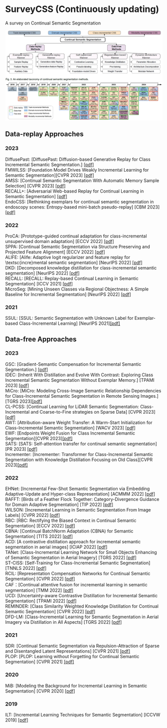 # SurveyCSS (Continuously updating)
A survey on Continual Semantic Segmentation

![method_classification](illustration/category.png)
![roadmap](illustration/roadmap.png)
## Data-replay Approaches
### 2023
DiffusePast: [DiffusePast: Diffusion-based Generative Replay for Class Incremental Semantic Segmentation.] [[pdf]](https://arxiv.org/pdf/2308.01127.pdf) \
FMWILSS: [Foundation Model Drives Weakly Incremental Learning for Semantic Segmentation][CVPR 2023] [[pdf]](https://arxiv.org/abs/2302.14250) \
AMSS: [Continual Semantic Segmentation With Automatic Memory Sample Selection] [CVPR 2023] [[pdf]](https://openaccess.thecvf.com/content/CVPR2023/html/Zhu_Continual_Semantic_Segmentation_With_Automatic_Memory_Sample_Selection_CVPR_2023_paper.html)\
RECALL+: [Adversarial Web-based Replay for Continual Learning in Semantic Segmentation] [[pdf]](https://browse.arxiv.org/pdf/2309.10479.pdf)\
EndoCSS: [Rethinking exemplars for continual semantic segmentation in endoscopy scenes: Entropy-based mini-batch pseudo-replay] [CBM 2023] [[pdf]](https://browse.arxiv.org/pdf/2308.14100.pdf)

### 2022
ProCA: [Prototype-guided continual adaptation for class-incremental unsupervised domain adaptation] [ECCV 2022] [[pdf]](https://browse.arxiv.org/pdf/2207.10856.pdf)\
SPPA: [Continual Semantic Segmentation via Structure Preserving and Projected Feature Alignment] [ECCV 2022] [[pdf]](https://www.ecva.net/papers/eccv_2022/papers_ECCV/papers/136890341.pdf) \
ALIFE: [Alife: Adaptive logit regularizer and feature replay for \textsc{incre}mental semantic segmentation] [NeurIPS 2022] [[pdf]](https://proceedings.neurips.cc/paper_files/paper/2022/hash/5d516fc09b53e9a7fade4fbad703e686-Abstract-Conference.html) \
DKD: [Decomposed knowledge distillation for class-incremental semantic segmentation] [NeurIPS 2022] [[pdf]](https://proceedings.neurips.cc/paper_files/paper/2022/hash/439bf902de1807088d8b731ca20b0777-Abstract-Conference.html)\
RECALL: [RECALL: Replay-based Continual Learning in Semantic Segmentation] [ICCV 2021] [[pdf]](https://openaccess.thecvf.com/content/ICCV2021/papers/Maracani_RECALL_Replay-Based_Continual_Learning_in_Semantic_Segmentation_ICCV_2021_paper.pdf)\
MicroSeg: [Mining Unseen Classes via Regional Objectness: A Simple Baseline for Incremental Segmentation] [NeurIPS 2022] [[pdf]](https://proceedings.neurips.cc/paper_files/paper/2022/file/99b419554537c66bf27e5eb7a74c7de4-Paper-Conference.pdf)


### 2021
SSUL: [SSUL: Semantic Segmentation with Unknown Label for Exemplar-based Class-Incremental Learning] [NeurIPS 2021][[pdf]](https://proceedings.neurips.cc/paper/2021/hash/5a9542c773018268fc6271f7afeea969-Abstract.html)




## Data-free Approaches

### 2023
GSC: [Gradient-Semantic Compensation for Incremental Semantic Segmentation.] [[pdf]](https://browse.arxiv.org/pdf/2307.10822.pdf)\
IDEC: [Inherit With Distillation and Evolve With Contrast: Exploring Class Incremental Semantic Segmentation Without Exemplar Memory.] [TPAMI 2023] [[pdf]](https://ieeexplore.ieee.org/abstract/document/10120962)\
MiCro: [MiCro: Modeling Cross-Image Semantic Relationship Dependencies for Class-Incremental Semantic Segmentation in Remote Sensing Images.][TGRS 2023][[pdf]](https://ieeexplore.ieee.org/abstract/document/10188852)\
CL-PCSS: [Continual Learning for LiDAR Semantic Segmentation: Class-Incremental and Coarse-to-Fine strategies on Sparse Data] [CVPR 2023] [[pdf]](https://openaccess.thecvf.com/content/CVPR2023W/CLVision/html/Camuffo_Continual_Learning_for_LiDAR_Semantic_Segmentation_Class-Incremental_and_Coarse-To-Fine_Strategies_CVPRW_2023_paper.html)\
AWT: [Attribution-aware Weight Transfer: A Warm-Start Initialization for Class-Incremental Semantic Segmentation] [WACV 2023] [[pdf]](https://openaccess.thecvf.com/content/WACV2023/html/Goswami_Attribution-Aware_Weight_Transfer_A_Warm-Start_Initialization_for_Class-Incremental_Semantic_Segmentation_WACV_2023_paper.html)\
EWF: [Endpoints Weight Fusion for Class Incremental Semantic Segmentation][CVPR 2023][[pdf]](https://openaccess.thecvf.com/content/CVPR2023/papers/Xiao_Endpoints_Weight_Fusion_for_Class_Incremental_Semantic_Segmentation_CVPR_2023_paper.pdf)\
SATS: [SATS: Self-attention transfer for continual semantic segmentation] [PR 2023] [[pdf]](https://browse.arxiv.org/pdf/2203.07667.pdf)\
Incrementer: [Incrementer: Transformer for Class-Incremental Semantic Segmentation with Knowledge Distillation Focusing on Old Class][CVPR 2023][[pdf]](https://openaccess.thecvf.com/content/CVPR2023/html/Shang_Incrementer_Transformer_for_Class-Incremental_Semantic_Segmentation_With_Knowledge_Distillation_Focusing_CVPR_2023_paper.html)

### 2022
EHNet: [Incremental Few-Shot Semantic Segmentation via Embedding Adaptive-Update and Hyper-class Representation] [ACMMM 2022] [[pdf]](https://browse.arxiv.org/pdf/2207.12964.pdf)\
BAFFT: [Birds of a Feather Flock Together: Category-Divergence Guidance for Domain Adaptive Segmentation] [TIP 2022] [[pdf]](https://browse.arxiv.org/pdf/2204.02111.pdf)\
WILSON: [Incremental Learning in Semantic Segmentation From Image Labels] [CVPR 2022] [[pdf]](https://openaccess.thecvf.com/content/CVPR2022/html/Cermelli_Incremental_Learning_in_Semantic_Segmentation_From_Image_Labels_CVPR_2022_paper.html)\
RBC: [RBC: Rectifying the Biased Context in Continual Semantic Segmentation] [ECCV 2022] [[pdf]](https://browse.arxiv.org/pdf/2203.08404.pdf)\
CBNA: [Continual BatchNorm Adaptation (CBNA) for Semantic Segmentation] [TITS 2022] [[pdf]](https://ieeexplore.ieee.org/abstract/document/9843858)\
ACD: [A contrastive distillation approach for incremental semantic segmentation in aerial images] [ICIAP 2022] [[pdf]](https://browse.arxiv.org/pdf/2112.03814.pdf)\
TANet: [Class-Incremental Learning Network for Small Objects Enhancing of Semantic Segmentation in Aerial Imagery] [TGRS 2022] [[pdf]](https://ieeexplore.ieee.org/abstract/document/9594782)\
ST-CISS: [Self-Training for Class-Incremental Semantic Segmentation] [TNNLS 2022] [[pdf]](https://ieeexplore.ieee.org/abstract/document/9737321)\
RCIL: [Representation Compensation Networks for Continual Semantic Segmentation] [CVPR 2022] [[pdf]](https://openaccess.thecvf.com/content/CVPR2022/html/Zhang_Representation_Compensation_Networks_for_Continual_Semantic_Segmentation_CVPR_2022_paper.html)\
CAF：[Continual attentive fusion for incremental learning in semantic segmentation] [TMM 2022] [[pdf]](https://ieeexplore.ieee.org/abstract/document/9757872)\
UCD: [Uncertainty-aware Contrastive Distillation for Incremental Semantic Segmentation] [TPAMI 2022] [[pdf]](https://ieeexplore.ieee.org/abstract/document/9745778)\
REMINDER: [Class Similarity Weighted Knowledge Distillation for Continual Semantic Segmentation] [CVPR 2022] [[pdf]](https://openaccess.thecvf.com/content/CVPR2022/html/Phan_Class_Similarity_Weighted_Knowledge_Distillation_for_Continual_Semantic_Segmentation_CVPR_2022_paper.html)\
DFD-LM: [Class-Incremental Learning for Semantic Segmentation in Aerial Imagery via Distillation in All Aspects] [TGRS 2022] [[pdf]](https://ieeexplore.ieee.org/abstract/document/9648310)


### 2021
SDR: [Continual Semantic Segmentation via Repulsion-Attraction of Sparse and Disentangled Latent Representations] [CVPR 2021] [[pdf]](https://openaccess.thecvf.com/content/CVPR2021/html/Michieli_Continual_Semantic_Segmentation_via_Repulsion-Attraction_of_Sparse_and_Disentangled_Latent_CVPR_2021_paper.html?ref=https://githubhelp.com)\
PLOP: [PLOP: Learning without Forgetting for Continual Semantic Segmentation] [CVPR 2021] [[pdf]](https://openaccess.thecvf.com/content/CVPR2021/html/Douillard_PLOP_Learning_Without_Forgetting_for_Continual_Semantic_Segmentation_CVPR_2021_paper.html)


### 2020
MiB: [Modeling the Background for Incremental Learning in Semantic Segmentation] [CVPR 2020] [[pdf]](https://openaccess.thecvf.com/content_CVPR_2020/html/Cermelli_Modeling_the_Background_for_Incremental_Learning_in_Semantic_Segmentation_CVPR_2020_paper.html)

### 2019
ILT: [Incremental Learning Techniques for Semantic Segmentation] [ICCVW 2019] [[pdf]](https://openaccess.thecvf.com/content_ICCVW_2019/html/TASK-CV/Michieli_Incremental_Learning_Techniques_for_Semantic_Segmentation_ICCVW_2019_paper.html)



